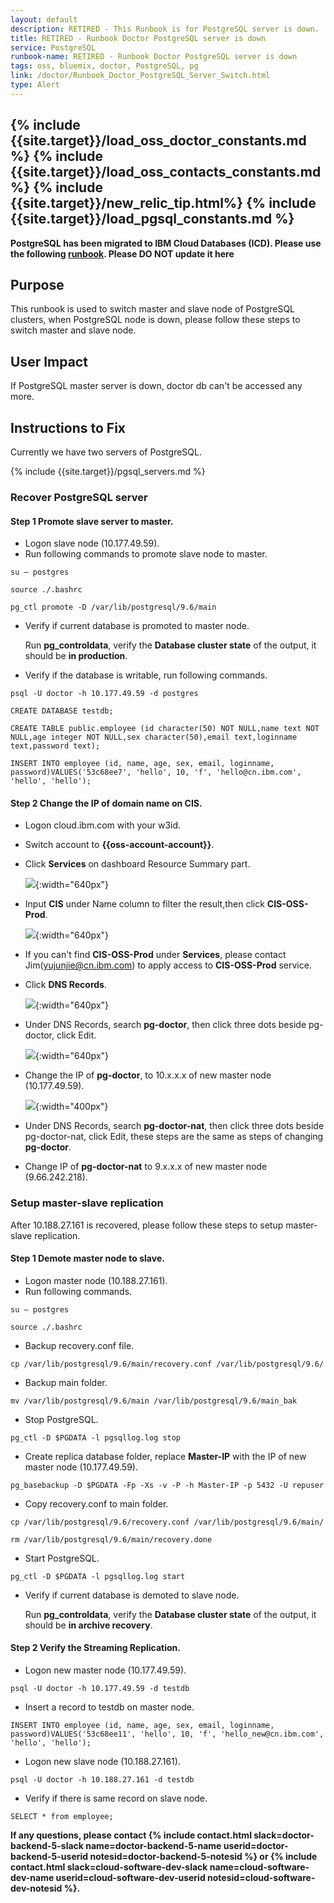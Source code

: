 ```yaml
---
layout: default
description: RETIRED - This Runbook is for PostgreSQL server is down.
title: RETIRED - Runbook Doctor PostgreSQL server is down
service: PostgreSQL
runbook-name: RETIRED - Runbook Doctor PostgreSQL server is down
tags: oss, bluemix, doctor, PostgreSQL, pg
link: /doctor/Runbook_Doctor_PostgreSQL_Server_Switch.html
type: Alert
---
```


{% include {{site.target}}/load_oss_doctor_constants.md %}
{% include {{site.target}}/load_oss_contacts_constants.md %}
{% include {{site.target}}/new_relic_tip.html%}
{% include {{site.target}}/load_pgsql_constants.md %}
---

**PostgreSQL has been migrated to IBM Cloud Databases (ICD).  Please use the following [runbook]({{site.baseurl}}/docs/runbooks//apiplatform/Runbook-icd-postgres-monitoring.html). Please DO NOT update it here**

## Purpose

This runbook is used to switch master and slave node of PostgreSQL clusters, when PostgreSQL node is down, please follow these steps to switch master and slave node.



## User Impact
If PostgreSQL master server is down, doctor db can't be accessed any more.

## Instructions to Fix
Currently we have two servers of PostgreSQL.

{% include {{site.target}}/pgsql_servers.md %}

### Recover PostgreSQL server

#### Step 1 Promote slave server to master.
  - Logon slave node (10.177.49.59).
  - Run following commands to promote slave node to master.

  ```
  su – postgres
  ```

  ```
  source ./.bashrc
  ```

  ```
  pg_ctl promote -D /var/lib/postgresql/9.6/main
  ```

  - Verify if current database is promoted to master node.

    Run **pg_controldata**, verify the **Database cluster state** of the output, it should be **in production**.

  - Verify if the database is writable, run following commands.

  ```
  psql -U doctor -h 10.177.49.59 -d postgres
  ```

  ```
  CREATE DATABASE testdb;
  ```

  ```
  CREATE TABLE public.employee (id character(50) NOT NULL,name text NOT NULL,age integer NOT NULL,sex character(50),email text,loginname text,password text);
  ```

  ```
  INSERT INTO employee (id, name, age, sex, email, loginname, password)VALUES('53c68ee7', 'hello', 10, 'f', 'hello@cn.ibm.com', 'hello', 'hello');
  ```

#### Step 2 Change the IP of domain name on CIS.
  - Logon cloud.ibm.com with your w3id.
  - Switch account to **{{oss-account-account}}**.
  - Click **Services** on dashboard Resource Summary part.

    ![]({{site.baseurl}}/docs/runbooks/doctor/images/services.jpg){:width="640px"}

  - Input **CIS** under Name column to filter the result,then click **CIS-OSS-Prod**.

    ![]({{site.baseurl}}/docs/runbooks/doctor/images/choose-service-CIS-OSS.png){:width="640px"}

  - If you can't find **CIS-OSS-Prod** under **Services**, please contact Jim(yujunjie@cn.ibm.com) to apply access to **CIS-OSS-Prod** service.

  - Click **DNS Records**.

    ![]({{site.baseurl}}/docs/runbooks/doctor/images/click-DNS-Records.png){:width="640px"}

  - Under DNS Records, search **pg-doctor**, then click three dots beside pg-doctor, click Edit.

    ![]({{site.baseurl}}/docs/runbooks/doctor/images/edit-pg-domain.png){:width="640px"}

  - Change the IP of **pg-doctor**, to 10.x.x.x of new master node (10.177.49.59).

    ![]({{site.baseurl}}/docs/runbooks/doctor/images/update-pg-domain.png){:width="400px"}

  - Under DNS Records, search **pg-doctor-nat**, then click three dots beside pg-doctor-nat, click Edit, these steps are the same as steps of changing **pg-doctor**.

  - Change IP of **pg-doctor-nat** to 9.x.x.x of new master node (9.66.242.218).

### Setup master-slave replication
After 10.188.27.161 is recovered, please follow these steps to setup master-slave replication.

#### Step 1 Demote master node to slave.
  - Logon master node (10.188.27.161).
  - Run following commands.

  ```
  su – postgres
  ```

  ```
  source ./.bashrc
  ```

  - Backup recovery.conf file.

  ```
  cp /var/lib/postgresql/9.6/main/recovery.conf /var/lib/postgresql/9.6/
  ```

  - Backup main folder.

  ```
  mv /var/lib/postgresql/9.6/main /var/lib/postgresql/9.6/main_bak
  ```

  - Stop PostgreSQL.

  ```
  pg_ctl -D $PGDATA -l pgsqllog.log stop
  ```

  - Create replica database folder, replace **Master-IP** with the IP of new master node (10.177.49.59).

  ```
  pg_basebackup -D $PGDATA -Fp -Xs -v -P -h Master-IP -p 5432 -U repuser
  ```

  - Copy recovery.conf to main folder.

  ```
  cp /var/lib/postgresql/9.6/recovery.conf /var/lib/postgresql/9.6/main/
  ```

  ```
  rm /var/lib/postgresql/9.6/main/recovery.done
  ```

  - Start PostgreSQL.

  ```
  pg_ctl -D $PGDATA -l pgsqllog.log start
  ```

  - Verify if current database is demoted to slave node.

    Run **pg_controldata**, verify the **Database cluster state** of the output, it should be **in archive recovery**.

#### Step 2 Verify the Streaming Replication.
  - Logon new master node (10.177.49.59).

  ```
  psql -U doctor -h 10.177.49.59 -d testdb
  ```

  - Insert a record to testdb on master node.

  ```
  INSERT INTO employee (id, name, age, sex, email, loginname, password)VALUES('53c68ee11', 'hello', 10, 'f', 'hello_new@cn.ibm.com', 'hello', 'hello');
  ```

  - Logon new slave node (10.188.27.161).

  ```
  psql -U doctor -h 10.188.27.161 -d testdb
  ```

  - Verify if there is same record on slave node.

  ```
  SELECT * from employee;
  ```

**If any questions, please contact {% include contact.html slack=doctor-backend-5-slack name=doctor-backend-5-name userid=doctor-backend-5-userid notesid=doctor-backend-5-notesid %} or {% include contact.html slack=cloud-software-dev-slack name=cloud-software-dev-name userid=cloud-software-dev-userid notesid=cloud-software-dev-notesid %}.**
